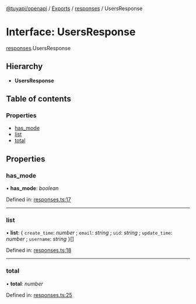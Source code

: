 [@tuyapi/openapi](../README.md) / [Exports](../modules.md) / [responses](../modules/responses.md) / UsersResponse

# Interface: UsersResponse

[responses](../modules/responses.md).UsersResponse

## Hierarchy

* **UsersResponse**

## Table of contents

### Properties

- [has\_mode](responses.usersresponse.md#has_mode)
- [list](responses.usersresponse.md#list)
- [total](responses.usersresponse.md#total)

## Properties

### has\_mode

• **has\_mode**: *boolean*

Defined in: [responses.ts:17](https://github.com/TuyaAPI/openapi/blob/a0d0e58/src/responses.ts#L17)

___

### list

• **list**: { `create_time`: *number* ; `email`: *string* ; `uid`: *string* ; `update_time`: *number* ; `username`: *string*  }[]

Defined in: [responses.ts:18](https://github.com/TuyaAPI/openapi/blob/a0d0e58/src/responses.ts#L18)

___

### total

• **total**: *number*

Defined in: [responses.ts:25](https://github.com/TuyaAPI/openapi/blob/a0d0e58/src/responses.ts#L25)
